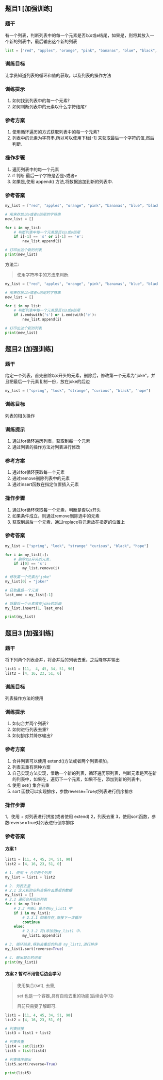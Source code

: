 ## 题目1 [加强训练]

### 题干
有一个列表，判断列表中的每一个元素是否以s或e结尾，如果是，则将其放入一个新的列表中，最后输出这个新的列表
```python
list = ["red", "apples", "orange", "pink", "bananas", "blue", "black", "white"]
```

### 训练目标

让学员知道列表的循环和值的获取，以及列表的操作方法

### 训练提示

1.  如何找到列表中的每一个元素?
2.  如何判断列表中的元素以什么字符结尾?

### 参考方案

1.  使用循环遍历的方式获取列表中的每一个元素?
2.  列表中的元素为字符串,所以可以使用下标[-1] 来获取最后一个字符的值,然后判断.



### 操作步骤

1.  遍历列表中的每一个元素
2.  if 判断 最后一个字符是否是`s`或者`e`
3.  如果是,使用 append() 方法,将数据追加到新的列表中.



### 参考答案

``` python
my_list = ["red", "apples", "orange", "pink", "bananas", "blue", "black", "white"]

# 用来存放以e或者s结尾的字符串
new_list = []

for i in my_list:
    # 判断列表中每一个元素是否以s或e结尾
    if i[-1] == 's' or i[-1] == 'e':
        new_list.append(i)

# 打印出这个新的列表
print(new_list)
```

方法二:

>   使用字符串中的方法来判断.

```python
my_list = ["red", "apples", "orange", "pink", "bananas", "blue", "black", "white"]

# 用来存放以e或者s结尾的字符串
new_list = []

for i in my_list:
    # 判断列表中每一个元素是否以s或e结尾
    if i.endswith('s') or i.endswith('e'):
        new_list.append(i)

# 打印出这个新的列表
print(new_list)

```






## 题目2 [加强训练]

### 题干
给定一个列表，首先删除以s开头的元素，删除后，修改第一个元素为"joke"，并且把最后一个元素复制一份，放在joke的后边

```python
my_list = ["spring", "look", "strange", "curious", "black", "hope"]
```

### 训练目标

  列表的相关操作


### 训练提示

1. 通过for循环遍历列表，获取到每一个元素
2. 通过列表的操作方法对列表进行修改


### 参考方案

1. 通过for循环获取每一个元素
2. 通过remove删除列表中的元素
3. 通过insert函数在指定位置插入元素

### 操作步骤

1. 通过for循环获取每一个元素，判断是否以`s`开头
2. 如果条件成立，则通过remove删除选中的元素
3. 获取到最后一个元素，通过replace将元素放在指定的位置上

### 参考答案

``` python
my_list = ["spring", "look", "strange" "curious", "black", "hope"]

for i in my_list[:]:
    # 删除以s开头的元素，
    if i[0] == 's':
        my_list.remove(i)

# 修改第一个元素为"joke"
my_list[0] = "joker"

# 获取最后一个元素
last_one = my_list[-1]

# 将最后一个元素放在joke的后面
my_list.insert(1, last_one)

print(my_list)
```




## 题目3 [加强训练]

### 题干

将下列两个列表合并，将合并后的列表去重，之后降序并输出

```python
list1 = [11,  4, 45, 34, 51, 90]
list2 = [4, 16, 23, 51, 0]
```




### 训练目标

列表操作方法的使用

### 训练提示

1.  如何合并两个列表?
2.  如何进行列表去重?
3.  如何排序并降序输出?



### 参考方案

1.  合并列表可以使用 extend()方法或者两个列表相加。
2.  列表去重有两种方案
  1.  自己实现方法实现，借助一个新的列表，循环遍历原列表，判断元素是否在新的列表中，如果在，遍历下一个元素，如果不在，添加到新的列表中。
  2.  使用 set() 集合去重
3.  sort 函数可以实现排序，参数reverse=True对列表进行倒序排序

### 操作步骤

1，使用 +  对列表进行拼接(或者使用 extend)
2，列表去重
3，使用sort函数，参数reverse=True对列表进行倒序排序

### 参考答案

#### 方案 1

```python
list1 = [11, 4, 45, 34, 51, 90]
list2 = [4, 16, 23, 51, 0]

# 1. 使用 + 合并两个列表
my_list = list1 + list2

# 2. 列表去重
# 2.1 定义新的空列表保存去重后的数据
my_list1 = []
# 2.2 遍历合并后的列表
for i in my_list:
    # 2.3 判断i 是否在my_list1 中
    if i in my_list1:
        # 2.3.1 如果存在,直接下一次循环
        continue
    else:
        # 2.3.2 将i添加到my_list1 中.
        my_list1.append(i)

# 3. 循环结束,得到去重后的列表 my_list1,进行排序
my_list1.sort(reverse=True)

# 4. 输出最后的结果
print(my_list1)

```



#### 方案 2 暂时不用管后边会学习

>   使用集合(set), 去重, 
>
>   set 也是一个容器,具有自动去重的功能(后续会学习)
>
>   目前只需要了解即可.

``` python
list1 = [11, 4, 45, 34, 51, 90]
list2 = [4, 16, 23, 51, 0]

# 列表拼接
list3 = list1 + list2

# 列表去重
list4 = set(list3)
list5 = list(list4)

# 列表降序输出
list5.sort(reverse=True)

print(list5)
```

